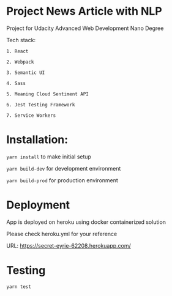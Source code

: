 # Project News Article with NLP

Project for Udacity Advanced Web Development Nano Degree

Tech stack:

    1. React

    2. Webpack

    3. Semantic UI

    4. Sass

    5. Meaning Cloud Sentiment API

    6. Jest Testing Framework

    7. Service Workers


# Installation:

``` yarn install ``` to make initial setup

``` yarn build-dev ``` for development environment

``` yarn build-prod ``` for production environment


# Deployment

App is deployed on heroku using docker containerized solution

Please check heroku.yml for your reference

URL: https://secret-eyrie-62208.herokuapp.com/


# Testing

``` yarn test ```
